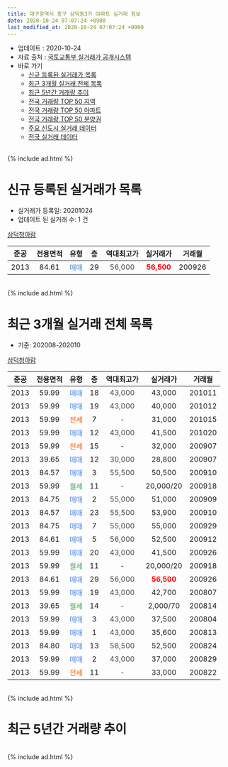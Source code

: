 ```yaml
---
title: 대구광역시 중구 삼덕동3가 아파트 실거래 정보
date: 2020-10-24 07:07:24 +0900
last_modified_at: 2020-10-24 07:07:24 +0900
---
```


* 업데이트 : 2020-10-24
* 자료 출처 : [국토교통부 실거래가 공개시스템](http://rt.molit.go.kr)
* 바로 가기
    * [신규 등록된 실거래가 목록](#신규-등록된-실거래가-목록)
    * [최근 3개월 실거래 전체 목록](#최근-3개월-실거래-전체-목록)
    * [최근 5년간 거래량 추이](#최근-5년간-거래량-추이)
    * [전국 거래량 TOP 50 지역](https://inasie.github.io/apt-trade-info/최근-3개월-전국에서-가장-거래가-많이-발생한-지역)
    * [전국 거래량 TOP 50 아파트](https://inasie.github.io/apt-trade-info/최근-3개월-전국에서-가장-거래가-많이-발생한-아파트)
    * [전국 거래량 TOP 50 분양권](https://inasie.github.io/apt-trade-info/최근-3개월-전국에서-가장-거래가-많이-발생한-분양권)
    * [주요 신도시 실거래 데이터](https://inasie.github.io/apt-trade-info/주요-신도시)
    * [전국 실거래 데이터](https://inasie.github.io/apt-trade-info/전국)
<br>
{% include ad.html %}
<br>

# 신규 등록된 실거래가 목록
* 실거래가 등록일: 20201024
* 업데이트 된 실거래 수: 1 건


[삼덕청아람](https://search.naver.com/search.naver?query=%EB%8C%80%EA%B5%AC%EA%B4%91%EC%97%AD%EC%8B%9C+%EC%A4%91%EA%B5%AC+%EC%82%BC%EB%8D%95%EB%8F%993%EA%B0%80+%EC%82%BC%EB%8D%95%EC%B2%AD%EC%95%84%EB%9E%8C)

|준공|전용면적|유형|층|역대최고가|실거래가|거래월|
|:---:|:---:|:---:|:---:|:---:|:---:|:---:|
|2013|84.61|<span style="color:#4285f3">매매</span>|29|<span style="color:#444444">56,000</span>|<b><span style="color:#ff0000">56,500</span></b>|200926|


<br>
{% include ad.html %}
<br>

# 최근 3개월 실거래 전체 목록
* 기준: 202008-202010


[삼덕청아람](https://search.naver.com/search.naver?query=%EB%8C%80%EA%B5%AC%EA%B4%91%EC%97%AD%EC%8B%9C+%EC%A4%91%EA%B5%AC+%EC%82%BC%EB%8D%95%EB%8F%993%EA%B0%80+%EC%82%BC%EB%8D%95%EC%B2%AD%EC%95%84%EB%9E%8C)

|준공|전용면적|유형|층|역대최고가|실거래가|거래월|
|:---:|:---:|:---:|:---:|:---:|:---:|:---:|
|2013|59.99|<span style="color:#4285f3">매매</span>|18|<span style="color:#444444">43,000</span>|43,000|201011|
|2013|59.99|<span style="color:#4285f3">매매</span>|19|<span style="color:#444444">43,000</span>|40,000|201012|
|2013|59.99|<span style="color:#ff5a00">전세</span>|7|<span style="color:#444444">-</span>|31,000|201015|
|2013|59.99|<span style="color:#4285f3">매매</span>|12|<span style="color:#444444">43,000</span>|41,500|201020|
|2013|59.99|<span style="color:#ff5a00">전세</span>|15|<span style="color:#444444">-</span>|32,000|200907|
|2013|39.65|<span style="color:#4285f3">매매</span>|12|<span style="color:#444444">30,000</span>|28,800|200907|
|2013|84.57|<span style="color:#4285f3">매매</span>|3|<span style="color:#444444">55,500</span>|50,500|200910|
|2013|59.99|<span style="color:#34a853">월세</span>|11|<span style="color:#444444">-</span>|20,000/20|200918|
|2013|84.75|<span style="color:#4285f3">매매</span>|2|<span style="color:#444444">55,000</span>|51,000|200909|
|2013|84.57|<span style="color:#4285f3">매매</span>|23|<span style="color:#444444">55,500</span>|53,900|200910|
|2013|84.75|<span style="color:#4285f3">매매</span>|7|<span style="color:#444444">55,000</span>|55,000|200929|
|2013|84.61|<span style="color:#4285f3">매매</span>|5|<span style="color:#444444">56,000</span>|52,500|200912|
|2013|59.99|<span style="color:#4285f3">매매</span>|20|<span style="color:#444444">43,000</span>|41,500|200926|
|2013|59.99|<span style="color:#34a853">월세</span>|11|<span style="color:#444444">-</span>|20,000/20|200918|
|2013|84.61|<span style="color:#4285f3">매매</span>|29|<span style="color:#444444">56,000</span>|<b><span style="color:#ff0000">56,500</span></b>|200926|
|2013|59.99|<span style="color:#4285f3">매매</span>|19|<span style="color:#444444">43,000</span>|42,700|200807|
|2013|39.65|<span style="color:#34a853">월세</span>|14|<span style="color:#444444">-</span>|2,000/70|200814|
|2013|59.99|<span style="color:#4285f3">매매</span>|3|<span style="color:#444444">43,000</span>|37,500|200804|
|2013|59.99|<span style="color:#4285f3">매매</span>|1|<span style="color:#444444">43,000</span>|35,600|200813|
|2013|84.80|<span style="color:#4285f3">매매</span>|13|<span style="color:#444444">58,500</span>|52,500|200824|
|2013|59.99|<span style="color:#4285f3">매매</span>|2|<span style="color:#444444">43,000</span>|37,000|200829|
|2013|59.99|<span style="color:#ff5a00">전세</span>|11|<span style="color:#444444">-</span>|33,000|200822|


<br>
{% include ad.html %}
<br>

# 최근 5년간 거래량 추이


<div style="width:100%;">
    <canvas id="deal_progress" height="200"></canvas>
</div>

<script>
new Chart(document.getElementById("deal_progress"), {
    type: 'line',
    data: {
        labels: ['201510','201511','201512','201601','201602','201603','201604','201605','201606','201607','201608','201609','201610','201611','201612','201701','201702','201703','201704','201705','201706','201707','201708','201709','201710','201711','201712','201801','201802','201803','201804','201805','201806','201807','201808','201809','201810','201811','201812','201901','201902','201903','201904','201905','201906','201907','201908','201909','201910','201911','201912','202001','202002','202003','202004','202005','202006','202007','202008','202009','202010'],
        datasets: [{
            label: '매매',
            pointRadius: 1,
            data: [0, 0, 1, 0, 1, 5, 4, 1, 3, 2, 1, 3, 1, 5, 1, 1, 4, 2, 3, 4, 2, 3, 2, 3, 4, 6, 6, 9, 15, 7, 1, 5, 6, 3, 8, 6, 4, 5, 3, 2, 5, 5, 8, 3, 5, 2, 6, 5, 8, 8, 6, 5, 9, 5, 5, 3, 12, 11, 5, 8, 3],
            borderColor: "rgba(255, 201, 14, 1)",
            backgroundColor: "rgba(255, 201, 14, 0.5)",
            fill: false,
            lineTension: 0
        },{
            label: '전월세',
            pointRadius: 1,
            data: [1, 2, 1, 5, 8, 6, 4, 7, 3, 4, 2, 1, 1, 2, 3, 3, 2, 2, 3, 5, 2, 4, 2, 2, 2, 5, 2, 4, 5, 5, 4, 6, 5, 6, 5, 7, 4, 3, 8, 10, 7, 6, 3, 4, 7, 5, 4, 2, 0, 3, 1, 6, 2, 7, 5, 2, 5, 6, 2, 3, 1],
            borderColor: "rgba(0, 141, 185, 1)",
            backgroundColor: "rgba(0, 141, 185, 0.5)",
            fill: false,
            lineTension: 0
        }
        ]
    },
    options: {
        responsive: true,
        title: {
            display: false
        },
        tooltips: {
            mode: 'index',
            intersect: false
        },
        hover: {
            mode: 'nearest',
            intersect: true
        },
        scales: {
            xAxes: [{
                display: true,
                scaleLabel: {
                    display: true,
                    labelString: '년/월'
                }
            }],
            yAxes: [{
                display: true,
                ticks: {
                    suggestedMin: 0,
                },
                scaleLabel: {
                    display: true,
                    labelString: '실거래 수'
                }
            }]
        }
    }
});

</script>


<br>
{% include ad.html %}
<br>

